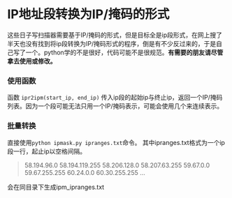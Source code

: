 # IP地址段转换为IP/掩码的形式
这些日子写扫描器需要基于IP/掩码的形式，但是目标全是ip段形式，在网上搜了半天也没有找到将ip段转换为IP/掩码形式的程序，倒是有不少反过来的，于是自己写了一个。python学的不是很好，代码可能不是很规范。**有需要的朋友请尽管拿去使用或修改。**
### 使用函数
函数 `ipr2ipm(start_ip, end_ip)`
传入ip段的起始ip与终止ip，返回一个IP/掩码列表。因为一个段可能无法只用一个IP/掩码表示，可能会使用几个来连续表示。

### 批量转换
直接使用`python ipmask.py ipranges.txt`命令。
其中ipranges.txt格式为一个ip段一行，起止ip以空格间隔。
> 58.194.96.0 58.194.119.255
58.206.128.0 58.207.63.255
59.67.0.0 59.67.255.255
60.24.0.0 60.30.255.255
...

会在同目录下生成ipm_ipranges.txt